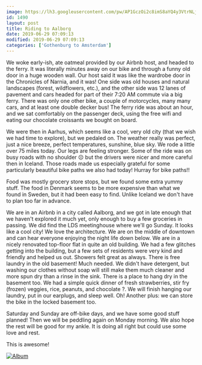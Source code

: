```yaml
---
image: https://lh3.googleusercontent.com/pw/AP1GczOi2c8imS8aYQ4y3VtrNLjZIhmUbCWn2ZB4jEzDw9IZ7P6mCfP_M4A16tKg5iZ8DCGAwAB5NS6YuA1pdPKNJdQmBY133_8ofFAgux2g0GdJ90EO45Oh=s0
id: 1490
layout: post
title: Riding to Aalborg
date: 2019-06-29 07:09:13
modified: 2019-06-29 07:09:13
categories: ['Gothenburg to Amsterdam']
---
```


We woke early-ish, ate oatmeal provided by our Airbnb host, and headed to the ferry. It was literally minutes away on our bike and through a funny old door in a huge wooden wall. Our host said it was like the wardrobe door in the Chronicles of Narnia, and it was! One side was old houses and natural landscapes (forest, wildflowers, etc.), and the other side was 12 lanes of pavement and cars headed for part of their 7:20 AM commute via a big ferry. There was only one other bike, a couple of motorcycles, many many cars, and at least one double decker bus! The ferry ride was about an hour, and we sat comfortably on the passenger deck, using the free wifi and eating our chocolate croissants we bought on board.

We were then in Aarhus, which seems like a cool, very old city (that we wish we had time to explore), but we pedaled on. The weather really was perfect, just a nice breeze, perfect temperatures, sunshine, blue sky. We rode a little over 75 miles today. Our legs are feeling stronger. Some of the ride was on busy roads with no shoulder ☹️ but the drivers were nicer and more careful then in Iceland. Those roads made us especially grateful for some particularly beautiful bike paths we also had today! Hurray for bike paths!!

Food was mostly grocery store stops, but we found some extra yummy stuff. The food in Denmark seems to be more expensive than what we found in Sweden, but it had been easy to find. Unlike Iceland we don't have to plan too far in advance.

We are in an Airbnb in a city called Aalborg, and we got in late enough that we haven't explored it much yet, only enough to buy a few groceries in passing. We did find the LDS meetinghouse where we'll go Sunday. It looks like a cool city! We love the architecture. We are on the middle of downtown and can hear everyone enjoying the night life down below. We are in a nicely renovated top-floor flat in quite an old building. We had a few glitches getting into the building, but a few sets of residents were very kind and friendly and helped us out. Showers felt great as always. There is free laundry in the old basement! Much needed. We didn't have detergent, but washing our clothes without soap will still make them much cleaner and more spun dry than a rinse in the sink. There is a place to hang dry in the basement too. We had a simple quick dinner of fresh strawberries, stir fry (frozen) veggies, rice, peanuts, and chocolate ?. We will finish hanging our laundry, put in our earplugs, and sleep well. Oh! Another plus: we can store the bike in the locked basement too.

Saturday and Sunday are off-bike days, and we have some good stuff planned! Then we will be peddling again on Monday morning. We also hope the rest will be good for my ankle. It is doing all right but could use some love and rest.

This is awesome!

[![Album](https://lh3.googleusercontent.com/1C62tVnzaVCigutxUcnWD7odRo1wkJEQG-ajBn9iOWKbumIz371AIh-mW6CTpoEvhk--L8yYlD1TNWhkOEjA3ypIl0hEGW-JLYQGSNLBwWHPwCWgxakjTasoM3NBa7T8CC4Pxikmswc "Ride to Aalborg")](https://photos.app.goo.gl/m7HMwetnf9ETjBQ5A)
